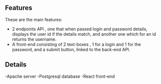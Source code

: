 ## Features

These are the main features:
- 2 endpoints API , one that when passed login and password details, displays the user id if the details match, and another one which for an id returns the username.
- A front-end consisting of 2 text-boxes , 1 for a login and 1 for the password, and a submit button, linked to the back-end API.

## Details

-Apache server
-Postgresql database
-React front-end
